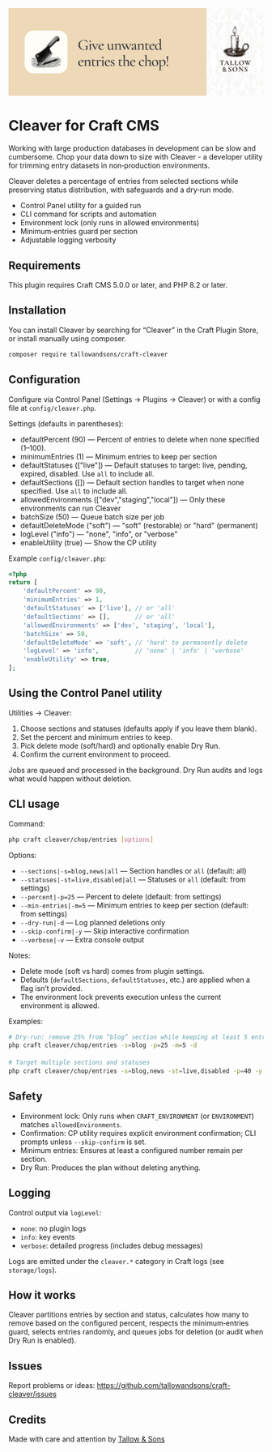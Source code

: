 ![Banner](./docs/img/banner.png)

# Cleaver for Craft CMS

Working with large production databases in development can be slow and cumbersome. Chop your data down to size with Cleaver - a developer utility for trimming entry datasets in non‑production environments.

Cleaver deletes a percentage of entries from selected sections while preserving status distribution, with safeguards and a dry‑run mode.

- Control Panel utility for a guided run
- CLI command for scripts and automation
- Environment lock (only runs in allowed environments)
- Minimum‑entries guard per section
- Adjustable logging verbosity

## Requirements

This plugin requires Craft CMS 5.0.0 or later, and PHP 8.2 or later.

## Installation

You can install Cleaver by searching for “Cleaver” in the Craft Plugin Store, or install manually using composer.
```bash
composer require tallowandsons/craft-cleaver
```

## Configuration

Configure via Control Panel (Settings → Plugins → Cleaver) or with a config file at `config/cleaver.php`.

Settings (defaults in parentheses):

- defaultPercent (90) — Percent of entries to delete when none specified (1–100).
- minimumEntries (1) — Minimum entries to keep per section
- defaultStatuses (["live"]) — Default statuses to target: live, pending, expired, disabled. Use `all` to include all.
- defaultSections ([]) — Default section handles to target when none specified. Use `all` to include all.
- allowedEnvironments (["dev","staging","local"]) — Only these environments can run Cleaver
- batchSize (50) — Queue batch size per job
- defaultDeleteMode ("soft") — "soft" (restorable) or "hard" (permanent)
- logLevel ("info") — "none", "info", or "verbose"
- enableUtility (true) — Show the CP utility

Example `config/cleaver.php`:

```php
<?php
return [
	'defaultPercent' => 90,
	'minimumEntries' => 1,
	'defaultStatuses' => ['live'], // or 'all'
	'defaultSections' => [],       // or 'all'
	'allowedEnvironments' => ['dev', 'staging', 'local'],
	'batchSize' => 50,
	'defaultDeleteMode' => 'soft', // 'hard' to permanently delete
	'logLevel' => 'info',          // 'none' | 'info' | 'verbose'
	'enableUtility' => true,
];
```

## Using the Control Panel utility

Utilities → Cleaver:

1. Choose sections and statuses (defaults apply if you leave them blank).
2. Set the percent and minimum entries to keep.
3. Pick delete mode (soft/hard) and optionally enable Dry Run.
4. Confirm the current environment to proceed.

Jobs are queued and processed in the background. Dry Run audits and logs what would happen without deletion.

## CLI usage

Command:

```bash
php craft cleaver/chop/entries [options]
```

Options:

- `--sections|-s=blog,news|all` — Section handles or `all` (default: all)
- `--statuses|-st=live,disabled|all` — Statuses or `all` (default: from settings)
- `--percent|-p=25` — Percent to delete (default: from settings)
- `--min-entries|-m=5` — Minimum entries to keep per section (default: from settings)
- `--dry-run|-d` — Log planned deletions only
- `--skip-confirm|-y` — Skip interactive confirmation
- `--verbose|-v` — Extra console output

Notes:

- Delete mode (soft vs hard) comes from plugin settings.
- Defaults (`defaultSections`, `defaultStatuses`, etc.) are applied when a flag isn’t provided.
- The environment lock prevents execution unless the current environment is allowed.

Examples:

```bash
# Dry‑run: remove 25% from “blog” section while keeping at least 5 entries
php craft cleaver/chop/entries -s=blog -p=25 -m=5 -d

# Target multiple sections and statuses
php craft cleaver/chop/entries -s=blog,news -st=live,disabled -p=40 -y
```

## Safety

- Environment lock: Only runs when `CRAFT_ENVIRONMENT` (or `ENVIRONMENT`) matches `allowedEnvironments`.
- Confirmation: CP utility requires explicit environment confirmation; CLI prompts unless `--skip-confirm` is set.
- Minimum entries: Ensures at least a configured number remain per section.
- Dry Run: Produces the plan without deleting anything.

## Logging

Control output via `logLevel`:

- `none`: no plugin logs
- `info`: key events
- `verbose`: detailed progress (includes debug messages)

Logs are emitted under the `cleaver.*` category in Craft logs (see `storage/logs`).

## How it works

Cleaver partitions entries by section and status, calculates how many to remove based on the configured percent, respects the minimum‑entries guard, selects entries randomly, and queues jobs for deletion (or audit when Dry Run is enabled).

## Issues

Report problems or ideas:
https://github.com/tallowandsons/craft-cleaver/issues

## Credits

Made with care and attention by [Tallow &amp; Sons](https://github.com/tallowandsons)
